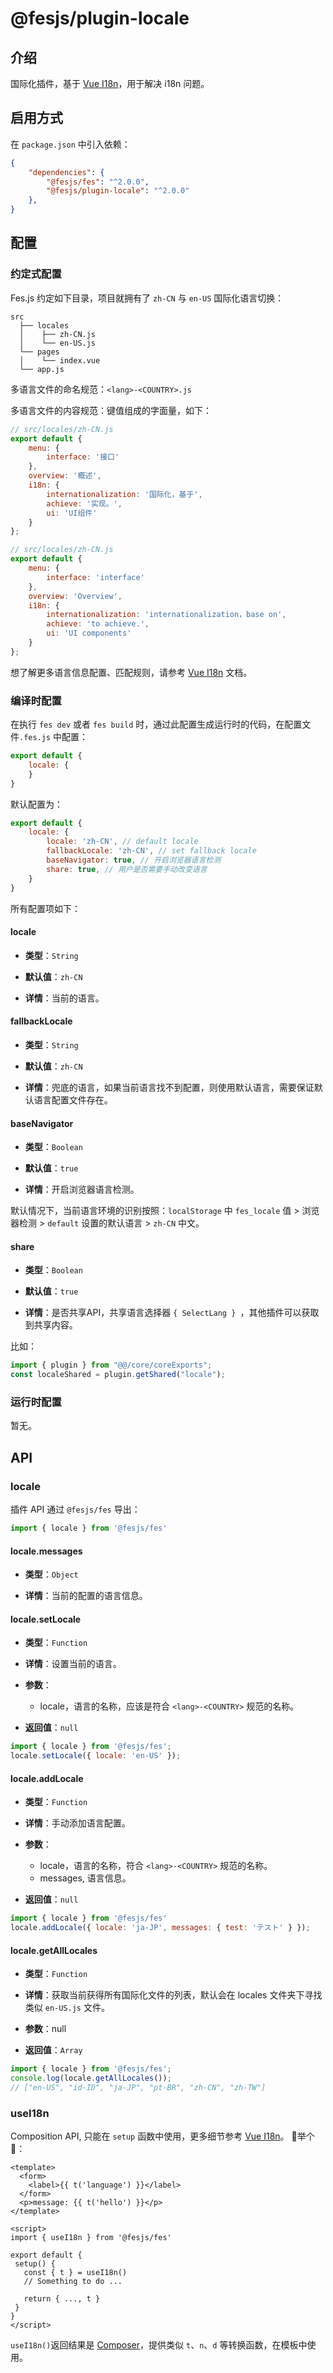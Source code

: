 # @fesjs/plugin-locale

## 介绍
国际化插件，基于 [Vue I18n](https://github.com/intlify/vue-i18n-next)，用于解决 i18n 问题。
## 启用方式
在 `package.json` 中引入依赖：
```json
{
    "dependencies": {
        "@fesjs/fes": "^2.0.0",
        "@fesjs/plugin-locale": "^2.0.0"
    },
}
```


## 配置

### 约定式配置
Fes.js 约定如下目录，项目就拥有了 `zh-CN` 与 `en-US` 国际化语言切换：
```
src
  ├── locales
  │    ├── zh-CN.js
  │    └── en-US.js
  └── pages
  │    └── index.vue
  └── app.js
```
多语言文件的命名规范：`<lang>-<COUNTRY>.js`

多语言文件的内容规范：键值组成的字面量，如下：
```js
// src/locales/zh-CN.js
export default {
    menu: {
        interface: '接口'
    },
    overview: '概述',
    i18n: {
        internationalization: '国际化，基于',
        achieve: '实现。',
        ui: 'UI组件'
    }
};
```
```js
// src/locales/zh-CN.js
export default {
    menu: {
        interface: 'interface'
    },
    overview: 'Overview',
    i18n: {
        internationalization: 'internationalization，base on',
        achieve: 'to achieve.',
        ui: 'UI components'
    }
};
```
想了解更多语言信息配置、匹配规则，请参考 [Vue I18n](https://vue-i18n.intlify.dev/guide/essentials/syntax.html) 文档。


### 编译时配置
在执行 `fes dev` 或者 `fes build` 时，通过此配置生成运行时的代码，在配置文件`.fes.js` 中配置：
```js
export default {
    locale: {
    }
}
```
默认配置为：
```js
export default {
    locale: {
        locale: 'zh-CN', // default locale
        fallbackLocale: 'zh-CN', // set fallback locale
        baseNavigator: true, // 开启浏览器语言检测
        share: true, // 用户是否需要手动改变语言
    }
} 
```
所有配置项如下：

#### locale
- **类型**：`String`
  
- **默认值**：`zh-CN`

- **详情**：当前的语言。

#### fallbackLocale
- **类型**：`String`
  
- **默认值**：`zh-CN`

- **详情**：兜底的语言，如果当前语言找不到配置，则使用默认语言，需要保证默认语言配置文件存在。

#### baseNavigator
- **类型**：`Boolean`
  
- **默认值**：`true`

- **详情**：开启浏览器语言检测。

默认情况下，当前语言环境的识别按照：`localStorage` 中 `fes_locale` 值 > 浏览器检测 > `default` 设置的默认语言 > `zh-CN` 中文。

#### share
- **类型**：`Boolean`
  
- **默认值**：`true`

- **详情**：是否共享API，共享语言选择器 `{ SelectLang } `，其他插件可以获取到共享内容。
  
比如：
```js
import { plugin } from "@@/core/coreExports";
const localeShared = plugin.getShared("locale");
```


### 运行时配置
暂无。

## API

### locale
插件 API 通过 `@fesjs/fes` 导出：
```js
import { locale } from '@fesjs/fes'
```

#### locale.messages
- **类型**：`Object`
  
- **详情**：当前的配置的语言信息。

#### locale.setLocale
- **类型**：`Function`
  
- **详情**：设置当前的语言。
- **参数**：
  - locale，语言的名称，应该是符合 `<lang>-<COUNTRY>` 规范的名称。
- **返回值**：`null`
```js
import { locale } from '@fesjs/fes';
locale.setLocale({ locale: 'en-US' });
```

#### locale.addLocale
- **类型**：`Function`
  
- **详情**：手动添加语言配置。
- **参数**：
  - locale，语言的名称，符合 `<lang>-<COUNTRY>` 规范的名称。
  - messages, 语言信息。
- **返回值**：`null`
```js
import { locale } from '@fesjs/fes'
locale.addLocale({ locale: 'ja-JP', messages: { test: 'テスト' } });
```


#### locale.getAllLocales
- **类型**：`Function`
  
- **详情**：获取当前获得所有国际化文件的列表，默认会在 locales 文件夹下寻找类似 `en-US.js` 文件。
- **参数**：null
- **返回值**：`Array`
```js
import { locale } from '@fesjs/fes';
console.log(locale.getAllLocales());
// ["en-US", "id-ID", "ja-JP", "pt-BR", "zh-CN", "zh-TW"]
```


### useI18n
Composition API, 只能在 `setup` 函数中使用，更多细节参考 [Vue I18n](https://vue-i18n.intlify.dev/api/composition.html#usei18n)。
举个 🌰：
```vue
<template>
  <form>
    <label>{{ t('language') }}</label>
  </form>
  <p>message: {{ t('hello') }}</p>
</template>

<script>
import { useI18n } from '@fesjs/fes'

export default {
 setup() {
   const { t } = useI18n()
   // Something to do ...

   return { ..., t }
 }
}
</script>
```

`useI18n()`返回结果是 [Composer](https://vue-i18n.intlify.dev/api/composition.html#composer)，提供类似 `t`、`n`、`d` 等转换函数，在模板中使用。